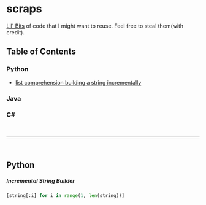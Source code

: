 # scraps
[Lil' Bits](https://www.youtube.com/watch?v=Gj4-E5Hs3Kc) of code that I might want to reuse. Feel free to steal them(with credit).

## Table of Contents
### Python
* [list comprehension building a string incrementally](#incremental-string-builder)
### Java
### C#

<br>
<hr>
<br>


## Python
##### Incremental String Builder
```python
[string[:i] for i in range(1, len(string))]
```
